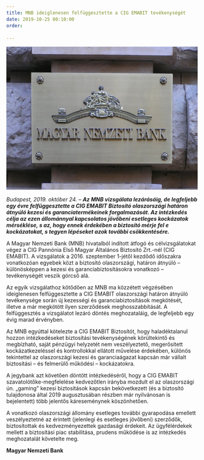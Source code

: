 ```yaml
---
title: MNB ideiglenesen felfüggesztette a CIG EMABIT tevékenységét
date: 2019-10-25 00:10:00
order: 

---
```

![](/uploads/MNB_logo.jpg)

_Budapest, 2019. október 24. – **Az MNB vizsgálata lezárásáig, de legfeljebb egy évre felfüggesztette a CIG EMABIT Biztosító olaszországi határon átnyúló kezesi és garanciatermékeinek forgalmazását. Az intézkedés célja az ezen állománnyal kapcsolatos jövőbeni esetleges kockázatok mérséklése, s az, hogy ennek érdekében a biztosító mérje fel e kockázatokat, s tegyen lépéseket azok további csökkentésére.**_

A Magyar Nemzeti Bank (MNB) hivatalból indított átfogó és célvizsgálatokat végez a CIG Pannónia Első Magyar Általános Biztosító Zrt.-nél (CIG EMABIT). A vizsgálatok a 2016. szeptember 1-jétől kezdődő időszakra vonatkozóan egyebek közt a biztosító olaszországi, határon átnyúló – különösképpen a kezesi és garanciabiztosításokra vonatkozó – tevékenységét veszik górcső alá.

Az egyik vizsgálathoz kötődően az MNB ma közzétett végzésében ideiglenesen felfüggesztette a CIG EMABIT olaszországi határon átnyúló tevékenysége során új kezességi és garanciabiztosítások megkötését, illetve a már megkötött ilyen szerződések meghosszabbítását. A felfüggesztés a vizsgálatot lezáró döntés meghozataláig, de legfeljebb egy évig marad érvényben.

Az MNB egyúttal kötelezte a CIG EMABIT Biztosítót, hogy haladéktalanul hozzon intézkedéseket biztosítási tevékenységének körültekintő és megbízható, saját pénzügyi helyzetét nem veszélyeztető, megerősített kockázatkezeléssel és kontrollokkal ellátott művelése érdekében, különös tekintettel az olaszországi kezesi és garanciaágazat kapcsán már vállalt biztosítási – és felmerülő működési – kockázatokra.

A jegybank azt követően döntött intézkedéséről, hogy a CIG EMABIT szavatolótőke-megfelelése kedvezőtlen irányba mozdult el az olaszországi ún. „gaming” kezesi biztosítások kapcsán bekövetkezett (és a biztosító tulajdonosa által 2019 augusztusában részben már nyilvánosan is bejelentett) több jelentős káreseménynek köszönhetően.

A vonatkozó olaszországi állomány esetleges további gyarapodása emellett veszélyeztetné az érintett (jelenlegi és esetleges jövőbeni) szerződők, biztosítottak és kedvezményezettek gazdasági érdekeit. Az ügyfélérdekek mellett a biztosítási piac stabilitása, prudens működése is az intézkedés meghozatalát követelte meg.

**Magyar Nemzeti Bank**